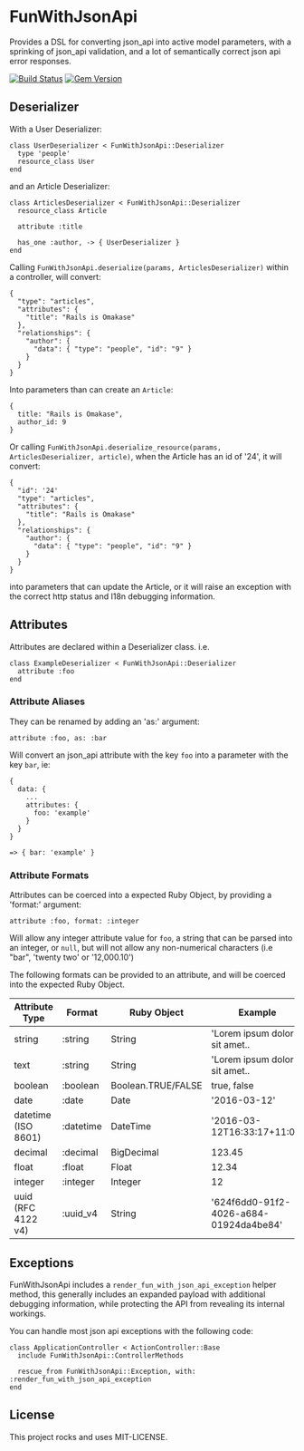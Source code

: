 # FunWithJsonApi

Provides a DSL for converting json_api into active model parameters, with a sprinking of json_api validation, and a lot of semantically correct json api error responses.

[![Build Status](https://travis-ci.org/bmorrall/fun_with_json_api.svg?branch=master)](https://travis-ci.org/bmorrall/fun_with_json_api)
[![Gem Version](https://badge.fury.io/rb/fun_with_json_api.svg)](https://badge.fury.io/rb/fun_with_json_api)

## Deserializer

With a User Deserializer:

```
class UserDeserializer < FunWithJsonApi::Deserializer
  type 'people'
  resource_class User
end
```

and an Article Deserializer:

```
class ArticlesDeserializer < FunWithJsonApi::Deserializer
  resource_class Article

  attribute :title

  has_one :author, -> { UserDeserializer }
end
```

Calling `FunWithJsonApi.deserialize(params, ArticlesDeserializer)` within a controller,
will convert:

```
{
  "type": "articles",
  "attributes": {
    "title": "Rails is Omakase"
  },
  "relationships": {
    "author": {
      "data": { "type": "people", "id": "9" }
    }
  }
}
```

Into parameters than can create an `Article`:

```
{
  title: "Rails is Omakase",
  author_id: 9
}
```

Or calling `FunWithJsonApi.deserialize_resource(params, ArticlesDeserializer, article)`,
when the Article has an id of '24', it will convert:

```
{
  "id": '24'
  "type": "articles",
  "attributes": {
    "title": "Rails is Omakase"
  },
  "relationships": {
    "author": {
      "data": { "type": "people", "id": "9" }
    }
  }
}
```

into parameters that can update the Article, or it will raise an exception with the correct http
status and I18n debugging information.

## Attributes

Attributes are declared within a Deserializer class. i.e.

```
class ExampleDeserializer < FunWithJsonApi::Deserializer
  attribute :foo
end
```

### Attribute Aliases

They can be renamed by adding an 'as:' argument:

`attribute :foo, as: :bar`

Will convert an json_api attribute with the key `foo` into a parameter with the key `bar`, ie:

```
{
  data: {
    ...
    attributes: {
      foo: 'example'
    }
  }
}

=> { bar: 'example' }
```

### Attribute Formats

Attributes can be coerced into a expected Ruby Object, by providing a 'format:' argument:

`attribute :foo, format: :integer`

Will allow any integer attribute value for `foo`, a string that can be parsed into an integer,
or `null`, but will not allow any non-numerical characters (i.e "bar", 'twenty two' or '12,000.10')

The following formats can be provided to an attribute, and will be coerced into the expected
Ruby Object.

| Attribute Type      | Format      | Ruby Object        | Example                                |
| ------------------- | ----------- | ------------------ | -------------------------------------- |
| string              | :string     | String             | 'Lorem ipsum dolor sit amet..          |
| text                | :string     | String             | 'Lorem ipsum dolor sit amet..          |
| boolean             | :boolean    | Boolean.TRUE/FALSE | true, false                            |
| date                | :date       | Date               | '2016-03-12'                           |
| datetime (ISO 8601) | :datetime   | DateTime           | '2016-03-12T16:33:17+11:00'            |
| decimal             | :decimal    | BigDecimal         | 123.45                                 |
| float               | :float      | Float              | 12.34                                  |
| integer             | :integer    | Integer            | 12                                     |
| uuid (RFC 4122 v4)  | :uuid_v4    | String             | '624f6dd0-91f2-4026-a684-01924da4be84' |

## Exceptions

FunWithJsonApi includes a `render_fun_with_json_api_exception` helper method,
this generally includes an expanded payload with additional debugging information,
while protecting the API from revealing its internal workings.

You can handle most json api exceptions with the following code:

```
class ApplicationController < ActionController::Base
  include FunWithJsonApi::ControllerMethods

  rescue_from FunWithJsonApi::Exception, with: :render_fun_with_json_api_exception
end
```

## License

This project rocks and uses MIT-LICENSE.
